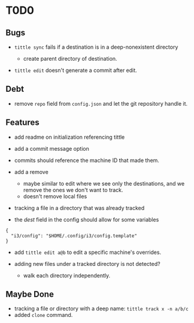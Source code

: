 # T0D0

## Bugs
- `tittle sync` fails if a destination is in a deep-nonexistent directory
  - create parent directory of destination.

- `tittle edit` doesn't generate a commit after edit.

## Debt
- remove `repo` field from `config.json` and let the git repository handle it.

## Features
- add readme on initialization referencing tittle

- add a commit message option

- commits should reference the machine ID that made them.

- add a remove
  - maybe similar to edit where we see only the destinations, and we remove the
    ones we don't want to track.
  - doesn't remove local files

- tracking a file in a directory that was already tracked

- the *dest* field in the config should allow for some variables
```
{
  "i3/config": "$HOME/.config/i3/config.template"
}
```
- add `tittle edit a@b` to edit a specific machine's overrides.

- adding new files under a tracked directory is not detected?
  - walk each directory independently.

## Maybe Done
- tracking a file or directory with a deep name: `tittle track x -n a/b/c`
- added `clone` command.
